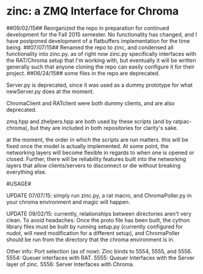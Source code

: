 # zinc: a ZMQ Interface for Chroma
##09/02/15##
Reorganized the repo in preparation for continued development for the Fall 2015 semester. No functionality has changed, and I have postponed development of a flatbuffers implementation for the time being.
##07/07/15##
Renamed the repo to zinc, and condensed all functionality into zinc.py. as of right now zinc.py specifically interfaces with the RAT/Chroma setup that I'm working with, but eventually it will be written generally such that anyone cloning the repo can easily configure it for their project.
##06/24/15##
some files in the repo are deprecated. 

Server.py is deprecated, since it was used as a dummy prototype for what newServer.py does at the moment. 

ChromaClient and RATclient were both dummy clients, and are also deprecated. 

zmq.hpp and zhelpers.hpp are both used by these scripts (and by ratpac-chroma), but they are included in
both repositories for clarity's sake.

at the moment, the order in which the scripts are run matters. this will be fixed once the model is actually
implemented. At some point, the networking layers will become flexible in regards to when one is opened or closed. 
Further, there will be reliability features built into the networking layers that allow clients/servers to 
disconnect or die without breaking everything else. 

#USAGE#

UPDATE 07/07/15: simply run zinc.py, a rat macro, and ChromaPoller.py in your chroma environment and magic will happen.

UPDATE 09/02/15: currently, relationships between directories aren't very clean. To avoid headaches: Once the proto file has been built, the cython library files must be built by running setup.py (currently configured for nudot, will need modification for a different setup), and ChromaPoller should be run from the directory that the chroma environment is in.

Other info: Port selection (as of now): Zinc binds to 5554, 5555, and 5556. 5554: Queuer interfaces with RAT. 5555: Queuer Interfaces with the Server layer of zinc. 5556: Server Interfaces with Chroma.
